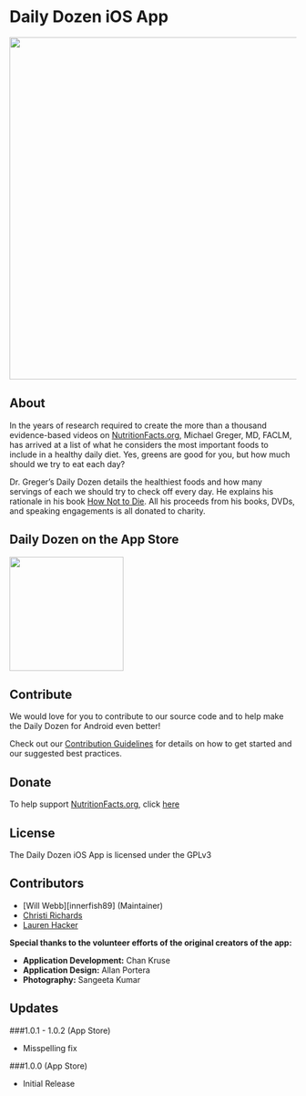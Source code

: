 Daily Dozen iOS App
===================

<p align="center"><img src="http://nutritionfactsorg.s3.amazonaws.com/wp-content/uploads/2016/03/21232747/github.jpg" style="width: 600px"></p>

About
-----------

In the years of research required to create the more than a thousand evidence-based videos on [NutritionFacts.org][nutritionfacts.org], Michael Greger, MD, FACLM, has arrived at a list of what he considers the most important foods to include in a healthy daily diet. Yes, greens are good for you, but how much should we try to eat each day?

Dr. Greger’s Daily Dozen details the healthiest foods and how many servings of each we should try to check off every day. He explains his rationale in his book [How Not to Die][book]. All his proceeds from his books, DVDs, and speaking engagements is all donated to charity.


Daily Dozen on the App Store
----------------------------

<a href="https://play.google.com/store/apps/details?id=org.nutritionfacts.dailydozen" alt="Download from the App Store" target="_blank"><img src="https://s3.amazonaws.com/nutritionfactsorg/github/app-store.png?v=1" width="200"></a>

Contribute
----------

We would love for you to contribute to our source code and to help make the Daily Dozen for Android even better!

Check out our [Contribution Guidelines][contribute] for details on how to get started and our suggested best practices.

Donate
------

To help support [NutritionFacts.org][nutritionfacts.org], click [here][donate]

License
-------

The Daily Dozen iOS App is licensed under the GPLv3

Contributors
------------

* [Will Webb][innerfish89] (Maintainer)
* [Christi Richards][christirichards]
* [Lauren Hacker][laurenhacker]

**Special thanks to the volunteer efforts of the original creators of the app:**

- **Application Development:** Chan Kruse
- **Application Design:** Allan Portera
- **Photography:** Sangeeta Kumar

Updates
-------

###1.0.1 - 1.0.2 (App Store)
- Misspelling fix

###1.0.0 (App Store)
- Initial Release

[nutritionfacts.org]: http://nutritionfacts.org "NutritionFacts.org - The Latest in Nutrition Research"
[contribute]: https://github.com/nutritionfactsorg/daily-dozen-ios/blob/master/CONTRIBUTING.md "Contribute to the Daily Dozen Android App"
[donate]: https://nutritionfacts.org/donate "Donate to NutritionFacts.org"
[book]: http://nutritionfacts.org/book "How Not to Die"
[christirichards]: http://github.com/christirichards "Christi Richards on GitHub"
[laurenhacker]: http://github.com/lahacker "Lauren Hacker on Github"